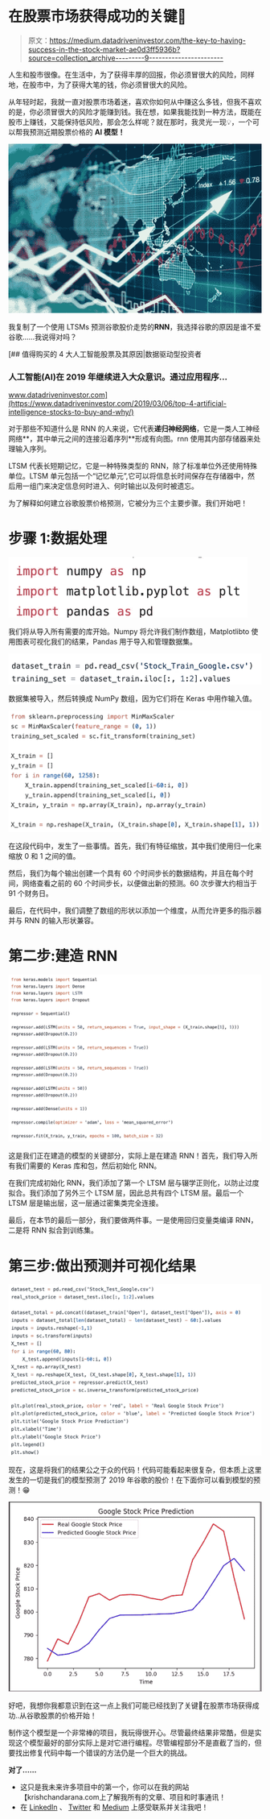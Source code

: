 # 在股票市场获得成功的关键🔑

> 原文：<https://medium.datadriveninvestor.com/the-key-to-having-success-in-the-stock-market-ae0d3ff5936b?source=collection_archive---------9----------------------->

人生和股市很像。在生活中，为了获得丰厚的回报，你必须冒很大的风险，同样地，在股市中，为了获得大笔的钱，你必须冒很大的风险。

从年轻时起，我就一直对股票市场着迷，喜欢你如何从中赚这么多钱，但我不喜欢的是，你必须冒很大的风险才能赚到钱。我在想，如果我能找到一种方法，既能在股市上赚钱，又能保持低风险，那会怎么样呢？就在那时，我灵光一现💡，一个可以帮我预测近期股票价格的 **AI 模型！**

![](img/533fab1bd834cb01fb1373bb19395b3b.png)

我复制了一个使用 LTSMs 预测谷歌股价走势的**RNN**，我选择谷歌的原因是谁不爱谷歌……我说得对吗？

[](https://www.datadriveninvestor.com/2019/03/06/top-4-artificial-intelligence-stocks-to-buy-and-why/) [## 值得购买的 4 大人工智能股票及其原因|数据驱动型投资者

### 人工智能(AI)在 2019 年继续进入大众意识。通过应用程序…

www.datadriveninvestor.com](https://www.datadriveninvestor.com/2019/03/06/top-4-artificial-intelligence-stocks-to-buy-and-why/) 

对于那些不知道什么是 RNN 的人来说，它代表**递归神经网络**，它是一类人工神经网络**，其中单元之间的连接沿着序列**形成有向图。rnn 使用其内部存储器来处理输入序列。

LTSM 代表长短期记忆，它是一种特殊类型的 RNN，除了标准单位外还使用特殊单位。LTSM 单元包括一个“记忆单元”,它可以将信息长时间保存在存储器中，然后用一组门来决定信息何时进入、何时输出以及何时被遗忘。

为了解释如何建立谷歌股票价格预测，它被分为三个主要步骤。我们开始吧！

# 步骤 1:数据处理

![](img/d9f8e861b9d8cc69d0b9e3207caf589a.png)

我们将从导入所有需要的库开始。Numpy 将允许我们制作数组，Matplotlibto 使用图表可视化我们的结果，Pandas 用于导入和管理数据集。

![](img/b766a181c1da6bef86a38a04634bf405.png)

数据集被导入，然后转换成 NumPy 数组，因为它们将在 Keras 中用作输入值。

![](img/0f913e2165d594d04ea5333f9e85c392.png)

在这段代码中，发生了一些事情。首先，我们有特征缩放，其中我们使用归一化来缩放 0 和 1 之间的值。

然后，我们为每个输出创建一个具有 60 个时间步长的数据结构，并且在每个时间，网络查看之前的 60 个时间步长，以便做出新的预测。60 次步骤大约相当于 91 个财务日。

最后，在代码中，我们调整了数组的形状以添加一个维度，从而允许更多的指示器并与 RNN 的输入形状兼容。

# 第二步:建造 RNN

![](img/df4827843b20dae6296103b95aaebb18.png)

这是我们正在建造的模型的关键部分，实际上是在建造 RNN！首先，我们导入所有我们需要的 Keras 库和包，然后初始化 RNN。

在我们完成初始化 RNN，我们添加了第一个 LTSM 层与辍学正则化，以防止过度拟合。我们添加了另外三个 LTSM 层，因此总共有四个 LTSM 层。最后一个 LTSM 层是输出层，这一层通过密集类完全连接。

最后，在本节的最后一部分，我们要做两件事。一是使用回归变量类编译 RNN，二是将 RNN 拟合到训练集。

# 第三步:做出预测并可视化结果

![](img/fdc6cbfad44450f9293882e82e26e46c.png)

现在，这是将我们的结果公之于众的代码！代码可能看起来很复杂，但本质上这里发生的一切是我们的模型预测了 2019 年谷歌的股价！在下面你可以看到模型的预测！😁

![](img/df1be1f8c48e067890b46d71a14bb408.png)

好吧，我想你我都意识到在这一点上我们可能已经找到了关键🔑在股票市场获得成功..从谷歌股票的价格开始！

制作这个模型是一个非常棒的项目，我玩得很开心。尽管最终结果非常酷，但是实现这个模型最好的部分实际上是对它进行编程。尽管编程部分不是直截了当的，但要找出修复代码中每一个错误的方法仍是一个巨大的挑战。

**对了……**

*   这只是我未来许多项目中的第一个，你可以在我的网站【krishchandarana.com上了解我所有的文章、项目和时事通讯！
*   在 [LinkedIn](https://www.linkedin.com/in/krish-chandarana-25a197177/) 、 [Twitter](http://twitter.com/krishchandarana) 和 [Medium](https://medium.com/@krishchandarana) 上感受联系并关注我吧！